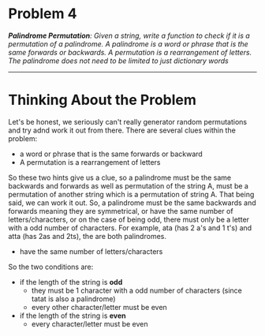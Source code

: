 # Problem 4

_**Palindrome Permutation**: Given a string, write a function to check if it is a permutation of a palindrome. A palindrome is a word or phrase
that is the same forwards or backwards. A permutation is a rearrangement of letters. The palindrome does not need to be limited to just dictionary 
words_

---
# Thinking About the Problem
Let's be honest, we seriously can't really generator random permutations and try adnd work it out from there. There are several clues within the problem:
- a word or phrase that is the same forwards or backward
- A permutation is a rearrangement of letters

So these two hints give us a clue, so a palindrome must be the same backwards and forwards as well as permutation of the string A, must be a permutation of another string which is a permutation of string A. That being said, we can work it out. So, a palindrome must be the same backwards and forwards meaning they are symmetrical, or have the same number of letters/characters, or on the case of being odd, there must only be a letter with a odd number of characters. For example, ata (has 2 a's and 1 t's) and atta (has 2as and 2ts), the are both palindromes.
- have the same number of letters/characters

So the two conditions are:
- if the length of the string is **odd**
  - they must be 1 character with a odd number of characters (since tatat is also a palindrome)
  - every other character/letter must be even
- if the length of the string is **even**
  - every character/letter must be even
